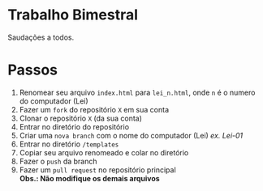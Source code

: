 # Trabalho Bimestral

Saudações a todos.

# Passos
1. Renomear seu arquivo `index.html` para `lei_n.html`, onde `n` é o numero do computador (Lei)  
2. Fazer um `fork` do repositório `X`  em sua conta  
3. Clonar o repositório `X` (da sua conta)  
4. Entrar no diretório do repositório
5. Criar uma `nova branch` com o nome do computador (Lei) *ex. Lei-01*  
6. Entrar no diretório `/templates`  
7. Copiar seu arquivo renomeado e colar no diretório  
8. Fazer o `push` da branch  
9. Fazer um `pull request` no repositório principal  
**Obs.: Não modifique os demais arquivos**